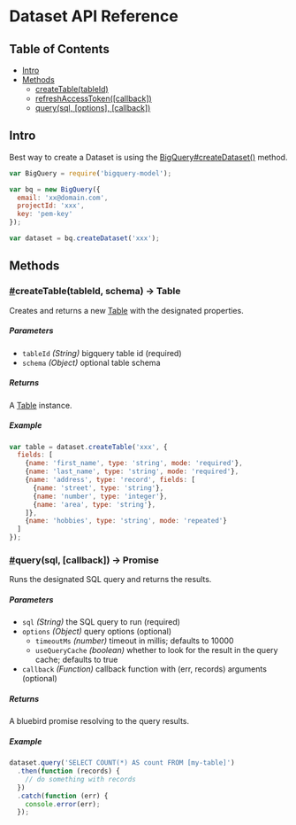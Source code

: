 # Dataset API Reference

## Table of Contents

* [Intro](#intro)
* [Methods](#methods)
  * [createTable(tableId)](#createTable)
  * [refreshAccessToken([callback])](#refreshAccessToken)
  * [query(sql, [options], [callback])](#query)

## Intro

Best way to create a Dataset is using the [BigQuery#createDataset()](https://github.com/visionmobile/bigquery-model/blob/master/docs/bigquery.md#createDataset) method.

```javascript
var BigQuery = require('bigquery-model');

var bq = new BigQuery({
  email: 'xx@domain.com',
  projectId: 'xxx',
  key: 'pem-key'
});

var dataset = bq.createDataset('xxx');
```

## Methods

### <a name="createTable" href="#createTable">#</a>createTable(tableId, schema) -> Table

Creates and returns a new [Table](https://github.com/visionmobile/bigquery-model/blob/master/docs/table.md) with the designated properties.

##### Parameters

* `tableId` _(String)_ bigquery table id (required)
* `schema` _(Object)_ optional table schema

##### Returns

A [Table](https://github.com/visionmobile/bigquery-model/blob/master/docs/table.md) instance.

##### Example

```javascript
var table = dataset.createTable('xxx', {
  fields: [
    {name: 'first_name', type: 'string', mode: 'required'},
    {name: 'last_name', type: 'string', mode: 'required'},
    {name: 'address', type: 'record', fields: [
      {name: 'street', type: 'string'},
      {name: 'number', type: 'integer'},
      {name: 'area', type: 'string'},
    ]},
    {name: 'hobbies', type: 'string', mode: 'repeated'}
  ]
});
```

### <a name="query" href="#query">#</a>query(sql, [callback]) -> Promise

Runs the designated SQL query and returns the results.

##### Parameters

* `sql` _(String)_ the SQL query to run (required)
* `options` _(Object)_ query options (optional)
  * `timeoutMs` _(number)_ timeout in millis; defaults to 10000
  * `useQueryCache` _(boolean)_ whether to look for the result in the query cache; defaults to true
* `callback` _(Function)_ callback function with (err, records) arguments (optional)

##### Returns

A bluebird promise resolving to the query results.

##### Example

```javascript
dataset.query('SELECT COUNT(*) AS count FROM [my-table]')
  .then(function (records) {
    // do something with records
  })
  .catch(function (err) {
    console.error(err);
  });
```
